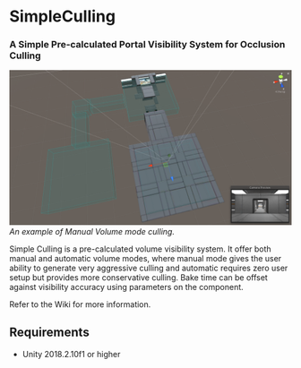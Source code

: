 # SimpleCulling
### A Simple Pre-calculated Portal Visibility System for Occlusion Culling

![alt text](https://github.com/Kink3d/SimpleCulling/blob/master/Images/00.png?raw=true)
*An example of Manual Volume mode culling.*

Simple Culling is a pre-calculated volume visibility system. It offer both manual and automatic volume modes, where manual mode gives the user ability to generate very aggressive culling and automatic requires zero user setup but provides more conservative culling. Bake time can be offset against visibility accuracy using parameters on the component.

Refer to the Wiki for more information.

## Requirements
- Unity 2018.2.10f1 or higher
